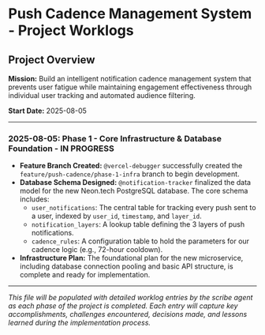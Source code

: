 # Push Cadence Management System - Project Worklogs

## Project Overview
**Mission:** Build an intelligent notification cadence management system that prevents user fatigue while maintaining engagement effectiveness through individual user tracking and automated audience filtering.

**Start Date:** 2025-08-05

---

### 2025-08-05: Phase 1 - Core Infrastructure & Database Foundation - IN PROGRESS
- **Feature Branch Created:** `@vercel-debugger` successfully created the `feature/push-cadence/phase-1-infra` branch to begin development.
- **Database Schema Designed:** `@notification-tracker` finalized the data model for the new Neon.tech PostgreSQL database. The core schema includes:
  - `user_notifications`: The central table for tracking every push sent to a user, indexed by `user_id`, `timestamp`, and `layer_id`.
  - `notification_layers`: A lookup table defining the 3 layers of push notifications.
  - `cadence_rules`: A configuration table to hold the parameters for our cadence logic (e.g., 72-hour cooldown).
- **Infrastructure Plan:** The foundational plan for the new microservice, including database connection pooling and basic API structure, is complete and ready for implementation.

---

*This file will be populated with detailed worklog entries by the scribe agent as each phase of the project is completed. Each entry will capture key accomplishments, challenges encountered, decisions made, and lessons learned during the implementation process.*

